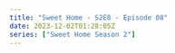 ```yaml
---
title: "Sweet Home - S2E8 - Episode 08"
date: 2023-12-02T01:28:05Z
series: ["Sweet Home Season 2"]
---
```



<mux-player stream-type="on-demand"
  src="https://kp3d-my.sharepoint.com/personal/ryoo_kp3d_onmicrosoft_com/_layouts/15/download.aspx?share=EcqmUvOEUBFGg2-hGI_gpGMBIfVYO2vpR5MQzgrG9UP24g" prefer-playback="mse" controls>
  </mux-player>
  
  
  <script src="https://cdn.jsdelivr.net/npm/@mux/mux-player"></script>
  
 <script type="application/ld+json">
 {
  "@context": "https://schema.org/",
  "@type": "VideoObject",
  "name": "Sweet Home - S2E8 - Episode 08",
  "contentUrl": "https://stream.mux.com/dNLPrbp3LjSvK6NEqXbz5SfkH9PioO5pGxcsoGUprbY.m3u8",
  "thumbnailUrl": "https://www.themoviedb.org/t/p/original/kXETwHWqdCAzyrCWloBpaq96oyh.jpg?width=314&fit_mode=preserve&time=25",
  "uploadDate": "2023-12-02T01:28:05Z",
}

</script>